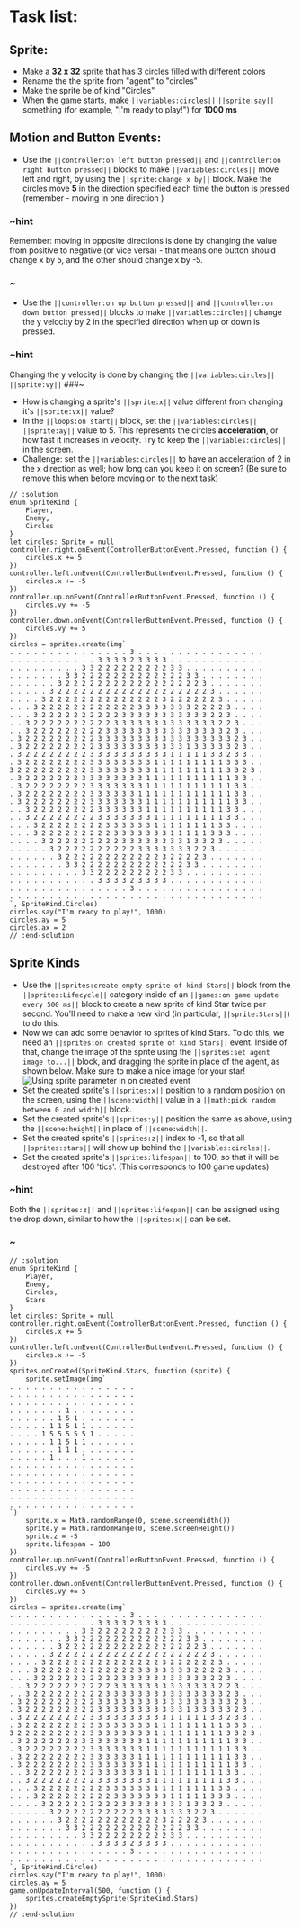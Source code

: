 # Task list:

## Sprite:
* Make a **32 x 32** sprite that has 3 circles filled with different colors
* Rename the the sprite from "agent" to "circles"
* Make the sprite be of kind "Circles"
* When the game starts, make ``||variables:circles||`` ``||sprite:say||`` something (for example, "I'm ready to play!") for **1000 ms**
## Motion and Button Events:
* Use the ``||controller:on left button pressed||`` and ``||controller:on right button pressed||`` blocks to make ``||variables:circles||`` move left and right, by using the ``||sprite:change x by||`` block. Make the circles move **5** in the direction specified each time the button is pressed (remember - moving in one direction )
### ~hint
Remember: moving in opposite directions is done by changing the value from positive to negative (or vice versa) - that means one button should change x by 5, and the other should change x by -5.
### ~
* Use the ``||controller:on up button pressed||`` and ``||controller:on down button pressed||`` blocks to make ``||variables:circles||`` change the y velocity by 2 in the specified direction when up or down is pressed. 
### ~hint
Changing the y velocity is done by changing the ``||variables:circles||`` ``||sprite:vy||``
###~
* How is changing a sprite's ``||sprite:x||`` value different from changing it's ``||sprite:vx||`` value?
* In the ``||loops:on start||`` block, set the ``||variables:circles||`` ``||sprite:ay||`` value to 5. This represents the circles **acceleration**, or how fast it increases in velocity. Try to keep the ``||variables:circles||`` in the screen.
* Challenge: set the ``||variables:circles||`` to have an acceleration of 2 in the x direction as well; how long can you keep it on screen? (Be sure to remove this when before moving on to the next task)

```blocks
// :solution
enum SpriteKind {
    Player,
    Enemy,
    Circles
}
let circles: Sprite = null
controller.right.onEvent(ControllerButtonEvent.Pressed, function () {
    circles.x += 5
})
controller.left.onEvent(ControllerButtonEvent.Pressed, function () {
    circles.x += -5
})
controller.up.onEvent(ControllerButtonEvent.Pressed, function () {
    circles.vy += -5
})
controller.down.onEvent(ControllerButtonEvent.Pressed, function () {
    circles.vy += 5
})
circles = sprites.create(img`
. . . . . . . . . . . . . . . 3 . . . . . . . . . . . . . . . . 
. . . . . . . . . . . 3 3 3 3 2 3 3 3 3 . . . . . . . . . . . . 
. . . . . . . . . 3 3 2 2 2 2 2 2 2 2 2 3 3 . . . . . . . . . . 
. . . . . . . 3 3 2 2 2 2 2 2 2 2 2 2 2 2 2 3 3 . . . . . . . . 
. . . . . . 3 2 2 2 2 2 2 2 2 2 2 2 2 2 2 2 2 2 3 . . . . . . . 
. . . . . 3 2 2 2 2 2 2 2 2 2 2 2 2 2 2 2 2 2 2 2 3 . . . . . . 
. . . . 3 2 2 2 2 2 2 2 2 2 2 2 2 2 2 3 2 2 2 2 2 2 3 . . . . . 
. . . 3 2 2 2 2 2 2 2 2 2 2 2 2 3 3 3 3 3 3 3 2 2 2 2 3 . . . . 
. . . 3 2 2 2 2 2 2 2 2 2 2 3 3 3 3 3 3 3 3 3 3 3 2 2 3 . . . . 
. . 3 2 2 2 2 2 2 2 2 2 2 3 3 3 3 3 3 3 3 3 3 3 3 3 2 2 3 . . . 
. . 3 2 2 2 2 2 2 2 2 2 3 3 3 3 3 3 3 3 3 3 3 3 3 3 3 2 3 . . . 
. 3 2 2 2 2 2 2 2 2 2 3 3 3 3 3 3 3 3 3 3 3 3 3 3 3 3 3 2 3 . . 
. 3 2 2 2 2 2 2 2 2 2 3 3 3 3 3 3 3 3 3 3 3 1 3 3 3 3 3 2 3 . . 
. 3 2 2 2 2 2 2 2 2 3 3 3 3 3 3 3 3 3 3 1 1 1 1 1 3 3 2 3 3 . . 
. 3 2 2 2 2 2 2 2 2 3 3 3 3 3 3 3 3 1 1 1 1 1 1 1 1 1 3 3 3 . . 
3 2 2 2 2 2 2 2 2 2 3 3 3 3 3 3 3 3 1 1 1 1 1 1 1 1 1 3 3 2 3 . 
. 3 2 2 2 2 2 2 2 3 3 3 3 3 3 3 3 1 1 1 1 1 1 1 1 1 1 1 3 3 . . 
. 3 2 2 2 2 2 2 2 2 3 3 3 3 3 3 3 1 1 1 1 1 1 1 1 1 1 1 3 3 . . 
. 3 2 2 2 2 2 2 2 2 3 3 3 3 3 3 1 1 1 1 1 1 1 1 1 1 1 1 3 3 . . 
. 3 2 2 2 2 2 2 2 2 3 3 3 3 3 3 3 1 1 1 1 1 1 1 1 1 1 1 3 3 . . 
. . 3 2 2 2 2 2 2 2 2 3 3 3 3 3 3 1 1 1 1 1 1 1 1 1 1 3 3 . . . 
. . 3 2 2 2 2 2 2 2 2 3 3 3 3 3 3 3 1 1 1 1 1 1 1 1 1 3 3 . . . 
. . . 3 2 2 2 2 2 2 2 2 3 3 3 3 3 3 1 1 1 1 1 1 1 1 3 3 . . . . 
. . . 3 2 2 2 2 2 2 2 2 2 3 3 3 3 3 3 3 1 1 1 1 1 3 3 3 . . . . 
. . . . 3 2 2 2 2 2 2 2 2 2 3 3 3 3 3 3 3 3 1 3 3 2 3 . . . . . 
. . . . . 3 2 2 2 2 2 2 2 2 2 2 3 3 3 3 3 3 3 2 2 3 . . . . . . 
. . . . . . 3 2 2 2 2 2 2 2 2 2 2 2 2 3 2 2 2 2 3 . . . . . . . 
. . . . . . . 3 3 2 2 2 2 2 2 2 2 2 2 2 2 2 3 3 . . . . . . . . 
. . . . . . . . . 3 3 2 2 2 2 2 2 2 2 2 3 3 . . . . . . . . . . 
. . . . . . . . . . . 3 3 3 3 2 3 3 3 3 . . . . . . . . . . . . 
. . . . . . . . . . . . . . . 3 . . . . . . . . . . . . . . . . 
. . . . . . . . . . . . . . . . . . . . . . . . . . . . . . . . 
`, SpriteKind.Circles)
circles.say("I'm ready to play!", 1000)
circles.ay = 5
circles.ax = 2
// :end-solution
```
## Sprite Kinds
* Use the ``||sprites:create empty sprite of kind Stars||`` block from the ``||sprites:Lifecycle||`` category inside of an ``||games:on game update every 500 ms||`` block to create a new sprite of kind Star twice per second. You'll need to make a new kind (in particular, ``||sprite:Stars||``) to do this.
* Now we can add some behavior to sprites of kind Stars. To do this, we need an ``||sprites:on created sprite of kind Stars||`` event. Inside of that, change the image of the sprite using the ``||sprites:set agent image to...||`` block, and dragging the sprite in place of the agent, as shown below. Make sure to make a nice image for your star!
![Using sprite parameter in on created event](/static/courses/csintro1/review/use-sprite-parameter.gif)
* Set the created sprite's ``||sprites:x||`` position to a random position on the screen, using the ``||scene:width||`` value in a ``||math:pick random between 0 and width||`` block.
* Set the created sprite's ``||sprites:y||`` position the same as above, using the ``||scene:height||`` in place of ``||scene:width||``.
* Set the created sprite's ``||sprites:z||`` index to -1, so that all ``||sprites:stars||`` will show up behind the ``||variables:circles||``.
* Set the created sprite's ``||sprites:lifespan||`` to 100, so that it will be destroyed after 100 'tics'. (This corresponds to 100 game updates)
### ~hint
Both the ``||sprites:z||`` and ``||sprites:lifespan||`` can be assigned using the drop down, similar to how the ``||sprites:x||`` can be set.
### ~

```blocks
// :solution
enum SpriteKind {
    Player,
    Enemy,
    Circles,
    Stars
}
let circles: Sprite = null
controller.right.onEvent(ControllerButtonEvent.Pressed, function () {
    circles.x += 5
})
controller.left.onEvent(ControllerButtonEvent.Pressed, function () {
    circles.x += -5
})
sprites.onCreated(SpriteKind.Stars, function (sprite) {
    sprite.setImage(img`
. . . . . . . . . . . . . . . . 
. . . . . . . . . . . . . . . . 
. . . . . . . . . . . . . . . . 
. . . . . . . 1 . . . . . . . . 
. . . . . . 1 5 1 . . . . . . . 
. . . . . 1 1 5 1 1 . . . . . . 
. . . . 1 5 5 5 5 5 1 . . . . . 
. . . . . 1 1 5 1 1 . . . . . . 
. . . . . . 1 1 1 . . . . . . . 
. . . . . 1 . . . 1 . . . . . . 
. . . . . . . . . . . . . . . . 
. . . . . . . . . . . . . . . . 
. . . . . . . . . . . . . . . . 
. . . . . . . . . . . . . . . . 
. . . . . . . . . . . . . . . . 
. . . . . . . . . . . . . . . . 
`)
    sprite.x = Math.randomRange(0, scene.screenWidth())
    sprite.y = Math.randomRange(0, scene.screenHeight())
    sprite.z = -5
    sprite.lifespan = 100
})
controller.up.onEvent(ControllerButtonEvent.Pressed, function () {
    circles.vy += -5
})
controller.down.onEvent(ControllerButtonEvent.Pressed, function () {
    circles.vy += 5
})
circles = sprites.create(img`
. . . . . . . . . . . . . . . 3 . . . . . . . . . . . . . . . . 
. . . . . . . . . . . 3 3 3 3 2 3 3 3 3 . . . . . . . . . . . . 
. . . . . . . . . 3 3 2 2 2 2 2 2 2 2 2 3 3 . . . . . . . . . . 
. . . . . . . 3 3 2 2 2 2 2 2 2 2 2 2 2 2 2 3 3 . . . . . . . . 
. . . . . . 3 2 2 2 2 2 2 2 2 2 2 2 2 2 2 2 2 2 3 . . . . . . . 
. . . . . 3 2 2 2 2 2 2 2 2 2 2 2 2 2 2 2 2 2 2 2 3 . . . . . . 
. . . . 3 2 2 2 2 2 2 2 2 2 2 2 2 2 2 3 2 2 2 2 2 2 3 . . . . . 
. . . 3 2 2 2 2 2 2 2 2 2 2 2 2 3 3 3 3 3 3 3 2 2 2 2 3 . . . . 
. . . 3 2 2 2 2 2 2 2 2 2 2 3 3 3 3 3 3 3 3 3 3 3 2 2 3 . . . . 
. . 3 2 2 2 2 2 2 2 2 2 2 3 3 3 3 3 3 3 3 3 3 3 3 3 2 2 3 . . . 
. . 3 2 2 2 2 2 2 2 2 2 3 3 3 3 3 3 3 3 3 3 3 3 3 3 3 2 3 . . . 
. 3 2 2 2 2 2 2 2 2 2 3 3 3 3 3 3 3 3 3 3 3 3 3 3 3 3 3 2 3 . . 
. 3 2 2 2 2 2 2 2 2 2 3 3 3 3 3 3 3 3 3 3 3 1 3 3 3 3 3 2 3 . . 
. 3 2 2 2 2 2 2 2 2 3 3 3 3 3 3 3 3 3 3 1 1 1 1 1 3 3 2 3 3 . . 
. 3 2 2 2 2 2 2 2 2 3 3 3 3 3 3 3 3 1 1 1 1 1 1 1 1 1 3 3 3 . . 
3 2 2 2 2 2 2 2 2 2 3 3 3 3 3 3 3 3 1 1 1 1 1 1 1 1 1 3 3 2 3 . 
. 3 2 2 2 2 2 2 2 3 3 3 3 3 3 3 3 1 1 1 1 1 1 1 1 1 1 1 3 3 . . 
. 3 2 2 2 2 2 2 2 2 3 3 3 3 3 3 3 1 1 1 1 1 1 1 1 1 1 1 3 3 . . 
. 3 2 2 2 2 2 2 2 2 3 3 3 3 3 3 1 1 1 1 1 1 1 1 1 1 1 1 3 3 . . 
. 3 2 2 2 2 2 2 2 2 3 3 3 3 3 3 3 1 1 1 1 1 1 1 1 1 1 1 3 3 . . 
. . 3 2 2 2 2 2 2 2 2 3 3 3 3 3 3 1 1 1 1 1 1 1 1 1 1 3 3 . . . 
. . 3 2 2 2 2 2 2 2 2 3 3 3 3 3 3 3 1 1 1 1 1 1 1 1 1 3 3 . . . 
. . . 3 2 2 2 2 2 2 2 2 3 3 3 3 3 3 1 1 1 1 1 1 1 1 3 3 . . . . 
. . . 3 2 2 2 2 2 2 2 2 2 3 3 3 3 3 3 3 1 1 1 1 1 3 3 3 . . . . 
. . . . 3 2 2 2 2 2 2 2 2 2 3 3 3 3 3 3 3 3 1 3 3 2 3 . . . . . 
. . . . . 3 2 2 2 2 2 2 2 2 2 2 3 3 3 3 3 3 3 2 2 3 . . . . . . 
. . . . . . 3 2 2 2 2 2 2 2 2 2 2 2 2 3 2 2 2 2 3 . . . . . . . 
. . . . . . . 3 3 2 2 2 2 2 2 2 2 2 2 2 2 2 3 3 . . . . . . . . 
. . . . . . . . . 3 3 2 2 2 2 2 2 2 2 2 3 3 . . . . . . . . . . 
. . . . . . . . . . . 3 3 3 3 2 3 3 3 3 . . . . . . . . . . . . 
. . . . . . . . . . . . . . . 3 . . . . . . . . . . . . . . . . 
. . . . . . . . . . . . . . . . . . . . . . . . . . . . . . . . 
`, SpriteKind.Circles)
circles.say("I'm ready to play!", 1000)
circles.ay = 5
game.onUpdateInterval(500, function () {
    sprites.createEmptySprite(SpriteKind.Stars)
})
// :end-solution
```